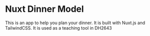 # Nuxt Dinner Model 

This is an app to help you plan your dinner. It is built with Nuxt.js and TailwindCSS. It is used as a teaching tool in DH2643
